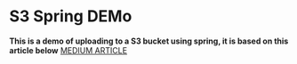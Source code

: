 # S3 Spring DEMo
**This is a demo of uploading to a S3 bucket using spring, it is based on this article below**
[MEDIUM ARTICLE](https://medium.com/oril/uploading-files-to-aws-s3-bucket-using-spring-boot-483fcb6f8646)
